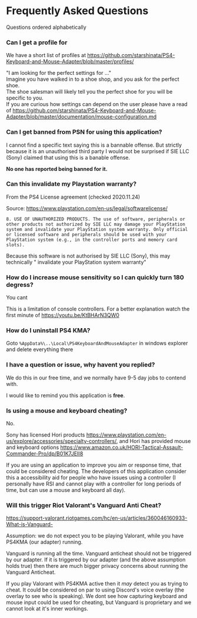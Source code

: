 # Frequently Asked Questions

Questions ordered alphabetically


### Can I get a profile for <INSERT GAME>

We have a short list of profiles at 
https://github.com/starshinata/PS4-Keyboard-and-Mouse-Adapter/blob/master/profiles/

"I am looking for the perfect settings for ..." <br>
Imagine you have walked in to a  shoe shop, and you ask for the perfect shoe. <br>
The shoe salesman will likely tell you the perfect shoe for you will be specific to you. <br>
If you are curious how settings can depend on the user please have a read of  https://github.com/starshinata/PS4-Keyboard-and-Mouse-Adapter/blob/master/documentation/mouse-configuration.md


### Can I get banned from PSN for using this application? 
I cannot find a specific text saying this is a bannable offense. But strictly because it is an unauthorised third party I would not be surprised if SIE LLC (Sony) claimed that using this is a banable offense.

**No one has reported being banned for it.**


### Can this invalidate my Playstation warranty?

From the PS4 License agreement (checked 2020.11.24)

Source: https://www.playstation.com/en-us/legal/softwarelicense/

`
8. USE OF UNAUTHORIZED PRODUCTS. The use of software, peripherals or other products not authorized by SIE LLC may damage your PlayStation system and invalidate your PlayStation system warranty. Only official or licensed software and peripherals should be used with your PlayStation system (e.g., in the controller ports and memory card slots).
`

Because this software is not authorised by SIE LLC (Sony), this may technically " invalidate your PlayStation system warranty"


### How do I increase mouse sensitivity so I can quickly turn 180 degress?
You cant

This is a limitation of console controllers. For a better explanation watch the first minute of https://youtu.be/KtBHArN3QW0 


### How do I uninstall PS4 KMA?
Goto `%AppData%\..\Local\PS4KeyboardAndMouseAdapter` in windows explorer and delete everything there


### I have a question or issue, why havent you replied?
We do this in our free time, and we normally have 9-5 day jobs to contend with.

I would like to remind you this application is **free**.


### Is using a mouse and keyboard cheating?
No.

Sony has licensed Hori products https://www.playstation.com/en-us/explore/accessories/specialty-controllers/, and Hori has provided mouse and keyboard options https://www.amazon.co.uk/HORI-Tactical-Assault-Commander-Pro/dp/B01K7JEII8

If you are using an application to improve you aim or response time, that could be considered cheating. The developers of this application consider this a accessibility aid for people who have issues using a controller (I personally have RSI and cannot play with a controller for long periods of time, but can use a mouse and keyboard all day).


### Will this trigger Riot Valorant's Vanguard Anti Cheat?
https://support-valorant.riotgames.com/hc/en-us/articles/360046160933-What-is-Vanguard-

Assumption: we do not expect you to be playing Valorant, while you have PS4KMA (our adapter) running.

Vanguard is running all the time. Vanguard anticheat should not be triggered by our adapter. If it is triggered by our adapter (and the above assumption holds true) then there are much bigger privacy concerns about running the Vanguard Anticheat.

If you play Valorant with PS4KMA active then it *may* detect you as trying to cheat. It could be considered on par to using Discord's voice overlay (the overlay to see who is speaking). We dont see how capturing keyboard and mouse input could be used for cheating, but Vanguard is proprietary and we cannot look at it's inner workings.

